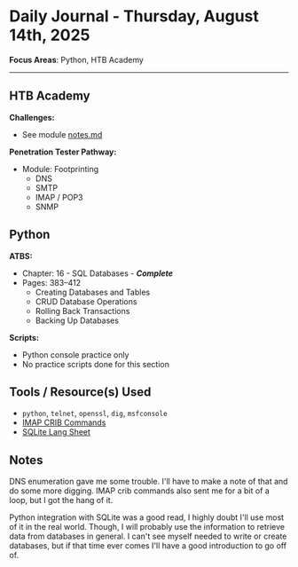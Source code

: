 # Daily Journal - Thursday, August 14th, 2025

**Focus Areas**: Python, HTB Academy

---

## HTB Academy

**Challenges:**

- See module [notes.md](../../htb-academy/HTB/Acadamey/Footprinting/notes.md)

**Penetration Tester Pathway:**

- Module: Footprinting
  - DNS
  - SMTP
  - IMAP / POP3
  - SNMP

## Python

**ATBS:**

- Chapter: 16 - SQL Databases - ***Complete***
- Pages: 383–412
  - Creating Databases and Tables
  - CRUD Database Operations
  - Rolling Back Transactions
  - Backing Up Databases

**Scripts:**

- Python console practice only
- No practice scripts done for this section

## Tools / Resource(s) Used

- `python`, `telnet`, `openssl`, `dig`, `msfconsole`
- [IMAP CRIB Commands](https://donsutherland.org/crib/imap)
- [SQLite Lang Sheet](https://www.sqlite.org/lang_expr.html)

## Notes

DNS enumeration gave me some trouble. I'll have to make a note of that and do some more digging. IMAP crib commands also sent me for a bit of a loop, but I got the hang of it.

Python integration with SQLite was a good read, I highly doubt I'll use most of it in the real world. Though, I will probably use the information to retrieve data from databases in general. I can't see myself needed to write or create databases, but if that time ever comes I'll have a good introduction to go off of.
